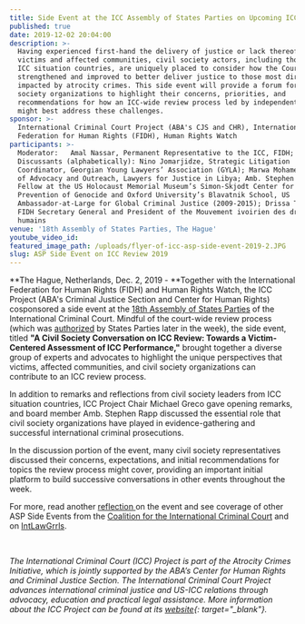 ```yaml
---
title: Side Event at the ICC Assembly of States Parties on Upcoming ICC Review
published: true
date: 2019-12-02 20:04:00
description: >-
  Having experienced first-hand the delivery of justice or lack thereof to
  victims and affected communities, civil society actors, including those from
  ICC situation countries, are uniquely placed to consider how the Court can be
  strengthened and improved to better deliver justice to those most directly
  impacted by atrocity crimes. This side event will provide a forum for civil
  society organizations to highlight their concerns, priorities, and
  recommendations for how an ICC-wide review process led by independent experts
  might best address these challenges.
sponsor: >-
  International Criminal Court Project (ABA's CJS and CHR), International
  Federation for Human Rights (FIDH), Human Rights Watch
participants: >-
  Moderator:   Amal Nassar, Permanent Representative to the ICC, FIDH;
  Discussants (alphabetically): Nino Jomarjidze, Strategic Litigation
  Coordinator, Georgian Young Lawyers’ Association (GYLA); Marwa Mohamed, Head
  of Advocacy and Outreach, Lawyers for Justice in Libya; Amb. Stephen Rapp,
  Fellow at the US Holocaust Memorial Museum’s Simon-Skjodt Center for the
  Prevention of Genocide and Oxford University’s Blavatnik School, US
  Ambassador-at-Large for Global Criminal Justice (2009-2015); Drissa Traore,
  FIDH Secretary General and President of the Mouvement ivoirien des droits
  humains
venue: '18th Assembly of States Parties, The Hague'
youtube_video_id:
featured_image_path: /uploads/flyer-of-icc-asp-side-event-2019-2.JPG
slug: ASP Side Event on ICC Review 2019
---
```


**The Hague, Netherlands, Dec. 2, 2019 -&nbsp;**Together with the International Federation for Human Rights (FIDH) and Human Rights Watch, the ICC Project (ABA's Criminal Justice Section and Center for Human Rights) cosponsored a side event at the [18th Assembly of States Parties](https://asp.icc-cpi.int/en_menus/asp/sessions/documentation/18th%20session/Pages/default.aspx) of the International Criminal Court. Mindful of the court-wide review process (which was [authorized](https://asp.icc-cpi.int/en_menus/asp/sessions/documentation/18th%20session/Pages/Review.aspx) by States Parties later in the week), the side event, titled **"A Civil Society Conversation on ICC Review: Towards a Victim-Centered Assessment of ICC Performance,"** brought together a diverse group of experts and advocates to highlight the unique perspectives that victims, affected communities, and civil society organizations can contribute to an ICC review process.

In addition to remarks and reflections from civil society leaders from ICC situation countries, ICC Project Chair Michael Greco gave opening remarks, and board member Amb. Stephen Rapp discussed the essential role that civil society organizations have played in evidence-gathering and successful international criminal prosecutions.

In the discussion portion of the event, many civil society representatives discussed their concerns, expectations, and initial recommendations for topics the review process might cover, providing an important initial platform to build successive conversations in other events throughout the week.&nbsp;

For more, read another&nbsp;[reflection&nbsp;](https://www.publicinternationallawandpolicygroup.org/lawyering-justice-blog/2019/12/3/asp18-side-event-a-civil-society-conversation-on-icc-review-towards-a-victim-centered-assessment-of-icc-performance)on the event and see coverage of other ASP Side Events from the [Coalition for the International Criminal Court](http://www.coalitionfortheicc.org/asp18-daily-summaries) and on [IntLawGrrls](https://ilg2.org/2019/12/).

&nbsp;

*The International Criminal Court (ICC) Project is part of the Atrocity Crimes Initiative, which is jointly supported by the ABA’s Center for Human Rights and Criminal Justice Section. The International Criminal Court Project advances international criminal justice and US-ICC relations through advocacy, education and practical legal assistance. More information about the ICC Project can be found at its&nbsp;[website](https://www.international-criminal-justice-today.org/events/challenges-and-prospects-on-the-iccs-horizon-afghanistan-myanmar-more/www.aba-icc.org){: target="_blank"}.*